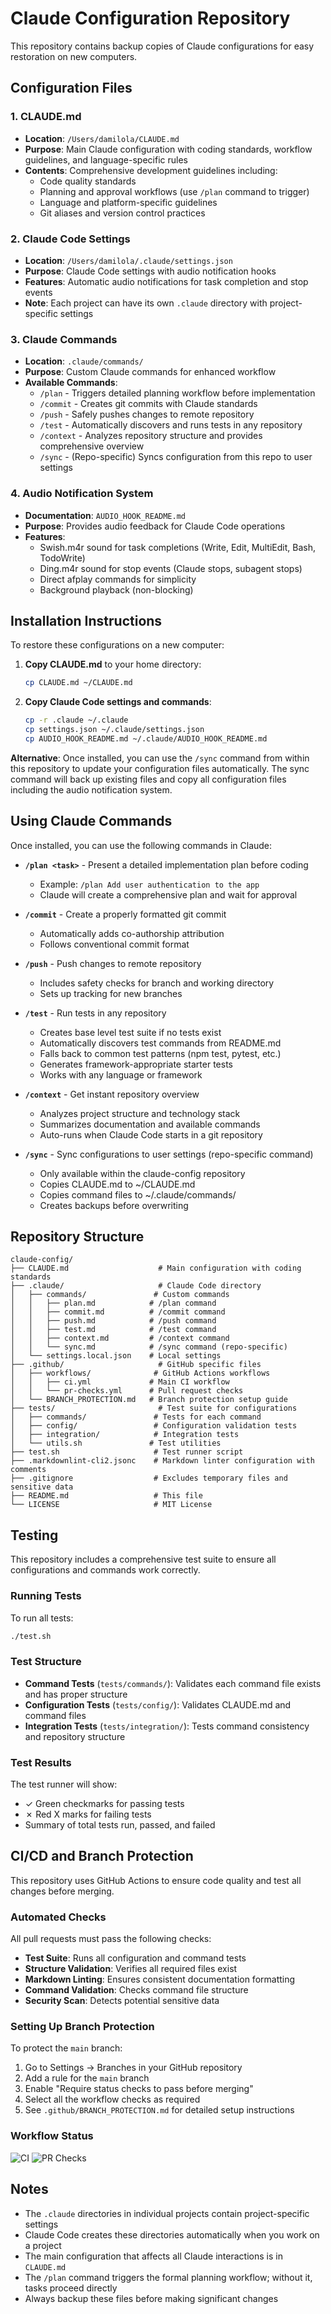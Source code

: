 # Claude Configuration Repository

This repository contains backup copies of Claude configurations for easy restoration on new computers.

## Configuration Files

### 1. CLAUDE.md
- **Location**: `/Users/damilola/CLAUDE.md`
- **Purpose**: Main Claude configuration with coding standards, workflow guidelines, and language-specific rules
- **Contents**: Comprehensive development guidelines including:
  - Code quality standards
  - Planning and approval workflows (use `/plan` command to trigger)
  - Language and platform-specific guidelines
  - Git aliases and version control practices

### 2. Claude Code Settings
- **Location**: `/Users/damilola/.claude/settings.json`
- **Purpose**: Claude Code settings with audio notification hooks
- **Features**: Automatic audio notifications for task completion and stop events
- **Note**: Each project can have its own `.claude` directory with project-specific settings

### 3. Claude Commands
- **Location**: `.claude/commands/`
- **Purpose**: Custom Claude commands for enhanced workflow
- **Available Commands**:
  - `/plan` - Triggers detailed planning workflow before implementation
  - `/commit` - Creates git commits with Claude standards
  - `/push` - Safely pushes changes to remote repository
  - `/test` - Automatically discovers and runs tests in any repository
  - `/context` - Analyzes repository structure and provides comprehensive overview
  - `/sync` - (Repo-specific) Syncs configuration from this repo to user settings

### 4. Audio Notification System
- **Documentation**: `AUDIO_HOOK_README.md`
- **Purpose**: Provides audio feedback for Claude Code operations
- **Features**:
  - Swish.m4r sound for task completions (Write, Edit, MultiEdit, Bash, TodoWrite)
  - Ding.m4r sound for stop events (Claude stops, subagent stops)
  - Direct afplay commands for simplicity
  - Background playback (non-blocking)

## Installation Instructions

To restore these configurations on a new computer:

1. **Copy CLAUDE.md** to your home directory:
   ```bash
   cp CLAUDE.md ~/CLAUDE.md
   ```

2. **Copy Claude Code settings and commands**:
   ```bash
   cp -r .claude ~/.claude
   cp settings.json ~/.claude/settings.json
   cp AUDIO_HOOK_README.md ~/.claude/AUDIO_HOOK_README.md
   ```

**Alternative**: Once installed, you can use the `/sync` command from within this repository to update your configuration files automatically. The sync command will back up existing files and copy all configuration files including the audio notification system.

## Using Claude Commands

Once installed, you can use the following commands in Claude:

- **`/plan <task>`** - Present a detailed implementation plan before coding
  - Example: `/plan Add user authentication to the app`
  - Claude will create a comprehensive plan and wait for approval

- **`/commit`** - Create a properly formatted git commit
  - Automatically adds co-authorship attribution
  - Follows conventional commit format

- **`/push`** - Push changes to remote repository
  - Includes safety checks for branch and working directory
  - Sets up tracking for new branches

- **`/test`** - Run tests in any repository
  - Creates base level test suite if no tests exist
  - Automatically discovers test commands from README.md
  - Falls back to common test patterns (npm test, pytest, etc.)
  - Generates framework-appropriate starter tests
  - Works with any language or framework

- **`/context`** - Get instant repository overview
  - Analyzes project structure and technology stack
  - Summarizes documentation and available commands
  - Auto-runs when Claude Code starts in a git repository

- **`/sync`** - Sync configurations to user settings (repo-specific command)
  - Only available within the claude-config repository
  - Copies CLAUDE.md to ~/CLAUDE.md
  - Copies command files to ~/.claude/commands/
  - Creates backups before overwriting

## Repository Structure

```
claude-config/
├── CLAUDE.md                    # Main configuration with coding standards
├── .claude/                     # Claude Code directory
│   ├── commands/               # Custom commands
│   │   ├── plan.md            # /plan command
│   │   ├── commit.md          # /commit command
│   │   ├── push.md            # /push command
│   │   ├── test.md            # /test command
│   │   ├── context.md         # /context command
│   │   └── sync.md            # /sync command (repo-specific)
│   └── settings.local.json    # Local settings
├── .github/                     # GitHub specific files
│   ├── workflows/              # GitHub Actions workflows
│   │   ├── ci.yml             # Main CI workflow
│   │   └── pr-checks.yml      # Pull request checks
│   └── BRANCH_PROTECTION.md   # Branch protection setup guide
├── tests/                       # Test suite for configurations
│   ├── commands/               # Tests for each command
│   ├── config/                 # Configuration validation tests
│   ├── integration/            # Integration tests
│   └── utils.sh               # Test utilities
├── test.sh                     # Test runner script
├── .markdownlint-cli2.jsonc    # Markdown linter configuration with comments
├── .gitignore                  # Excludes temporary files and sensitive data
├── README.md                   # This file
└── LICENSE                     # MIT License
```

## Testing

This repository includes a comprehensive test suite to ensure all configurations and commands work correctly.

### Running Tests

To run all tests:
```bash
./test.sh
```

### Test Structure

- **Command Tests** (`tests/commands/`): Validates each command file exists and has proper structure
- **Configuration Tests** (`tests/config/`): Validates CLAUDE.md and command files
- **Integration Tests** (`tests/integration/`): Tests command consistency and repository structure

### Test Results

The test runner will show:
- ✓ Green checkmarks for passing tests
- ✗ Red X marks for failing tests
- Summary of total tests run, passed, and failed

## CI/CD and Branch Protection

This repository uses GitHub Actions to ensure code quality and test all changes before merging.

### Automated Checks

All pull requests must pass the following checks:
- **Test Suite**: Runs all configuration and command tests
- **Structure Validation**: Verifies all required files exist
- **Markdown Linting**: Ensures consistent documentation formatting
- **Command Validation**: Checks command file structure
- **Security Scan**: Detects potential sensitive data

### Setting Up Branch Protection

To protect the `main` branch:
1. Go to Settings → Branches in your GitHub repository
2. Add a rule for the `main` branch
3. Enable "Require status checks to pass before merging"
4. Select all the workflow checks as required
5. See `.github/BRANCH_PROTECTION.md` for detailed setup instructions

### Workflow Status

![CI](https://github.com/damilola/claude-config/workflows/CI/badge.svg)
![PR Checks](https://github.com/damilola/claude-config/workflows/PR%20Checks/badge.svg)

## Notes

- The `.claude` directories in individual projects contain project-specific settings
- Claude Code creates these directories automatically when you work on a project
- The main configuration that affects all Claude interactions is in `CLAUDE.md`
- The `/plan` command triggers the formal planning workflow; without it, tasks proceed directly
- Always backup these files before making significant changes